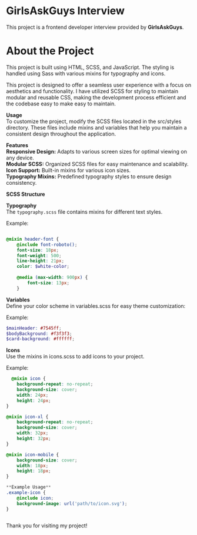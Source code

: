 # GirlsAskGuys Interview

This project is a frontend developer interview provided by **GirlsAskGuys**. 

# About the Project
This project is built using HTML, SCSS, and JavaScript. The styling is handled using Sass with various mixins for typography and icons.

This project is designed to offer a seamless user experience with a focus on aesthetics and functionality. I have utilized SCSS for styling to maintain modular and reusable CSS, making the development process efficient and the codebase easy to make easy to maintain.

**Usage**
<br />
To customize the project, modify the SCSS files located in the src/styles directory. These files include mixins and variables that help you maintain a consistent design throughout the application.

**Features**
<br />
**Responsive Design:** Adapts to various screen sizes for optimal viewing on any device.
<br />
**Modular SCSS:** Organized SCSS files for easy maintenance and scalability.
<br />
**Icon Support:** Built-in mixins for various icon sizes.
<br />
**Typography Mixins:** Predefined typography styles to ensure design consistency.
<br />

**SCSS Structure**
<br />

**Typography**
<br />
The `typography.scss` file contains mixins for different text styles. 

Example:
```scss

@mixin header-font {
    @include font-roboto();
    font-size: 18px;
    font-weight: 500;
    line-height: 21px;
    color: $white-color;
    
    @media (max-width: 900px) {
        font-size: 13px;
    }
```
**Variables**
<br />
Define your color scheme in variables.scss for easy theme customization:

Example:
```scss
$mainHeader: #7545ff;
$bodyBackground: #f3f3f3;
$card-background: #ffffff;
```

**Icons**
<br />
Use the mixins in icons.scss to add icons to your project.

Example:
```scss
  @mixin icon {
    background-repeat: no-repeat;
    background-size: cover;
    width: 24px;
    height: 24px;
}

@mixin icon-xl {
    background-repeat: no-repeat;
    background-size: cover;
    width: 32px;
    height: 32px;
}

@mixin icon-mobile {
    background-size: cover;
    width: 18px;
    height: 18px;
}

**Example Usage**
.example-icon {
    @include icon;
    background-image: url('path/to/icon.svg');
}



```
Thank you for visiting my project!
